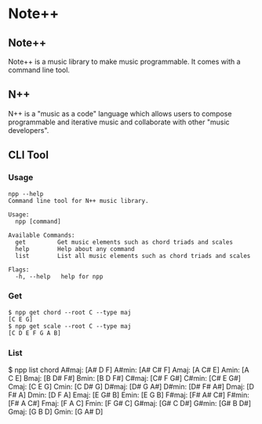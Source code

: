 # Note++

## Note++
Note++ is a music library to make music programmable. It comes with a command line tool.

## N++
N++ is a "music as a code" language which allows users to compose programmable and iterative music and collaborate with other "music developers".

## CLI Tool

### Usage

```
npp --help
Command line tool for N++ music library.

Usage:
  npp [command]

Available Commands:
  get         Get music elements such as chord triads and scales
  help        Help about any command
  list        List all music elements such as chord triads and scales

Flags:
  -h, --help   help for npp
```

### Get
```
$ npp get chord --root C --type maj
[C E G]
$ npp get scale --root C --type maj
[C D E F G A B]
```

### List
$ npp list chord
     A#maj: [A# D F]
     A#min: [A# C# F]
      Amaj: [A C# E]
      Amin: [A C E]
      Bmaj: [B D# F#]
      Bmin: [B D F#]
     C#maj: [C# F G#]
     C#min: [C# E G#]
      Cmaj: [C E G]
      Cmin: [C D# G]
     D#maj: [D# G A#]
     D#min: [D# F# A#]
      Dmaj: [D F# A]
      Dmin: [D F A]
      Emaj: [E G# B]
      Emin: [E G B]
     F#maj: [F# A# C#]
     F#min: [F# A C#]
      Fmaj: [F A C]
      Fmin: [F G# C]
     G#maj: [G# C D#]
     G#min: [G# B D#]
      Gmaj: [G B D]
      Gmin: [G A# D]
```
